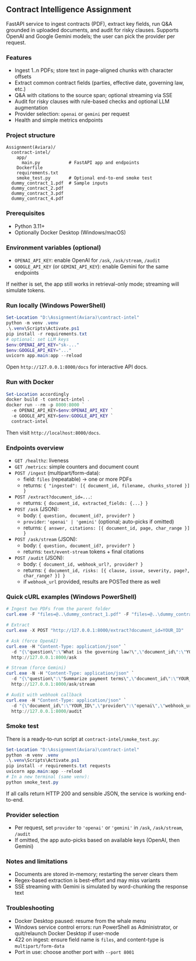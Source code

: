 ## Contract Intelligence Assignment

FastAPI service to ingest contracts (PDF), extract key fields, run Q&A grounded in uploaded documents, and audit for risky clauses. Supports OpenAI and Google Gemini models; the user can pick the provider per request.

### Features

- Ingest 1..n PDFs; store text in page-aligned chunks with character offsets
- Extract common contract fields (parties, effective date, governing law, etc.)
- Q&A with citations to the source span; optional streaming via SSE
- Audit for risky clauses with rule-based checks and optional LLM augmentation
- Provider selection: `openai` or `gemini` per request
- Health and simple metrics endpoints

### Project structure

```
Assignment(Aviara)/
  contract-intel/
    app/
      main.py           # FastAPI app and endpoints
    Dockerfile
    requirements.txt
    smoke_test.py       # Optional end-to-end smoke test
  dummy_contract_1.pdf  # Sample inputs
  dummy_contract_2.pdf
  dummy_contract_3.pdf
  dummy_contract_4.pdf
```

### Prerequisites

- Python 3.11+
- Optionally Docker Desktop (Windows/macOS)

### Environment variables (optional)

- `OPENAI_API_KEY`: enable OpenAI for `/ask`, `/ask/stream`, `/audit`
- `GOOGLE_API_KEY` (or `GEMINI_API_KEY`): enable Gemini for the same endpoints

If neither is set, the app still works in retrieval-only mode; streaming will simulate tokens.

### Run locally (Windows PowerShell)

```powershell
Set-Location "D:\Assignment(Aviara)\contract-intel"
python -m venv .venv
.\.venv\Scripts\Activate.ps1
pip install -r requirements.txt
# optional: set LLM keys
$env:OPENAI_API_KEY="sk-..."
$env:GOOGLE_API_KEY="..."
uvicorn app.main:app --reload
```

Open `http://127.0.0.1:8000/docs` for interactive API docs.

### Run with Docker

```powershell
Set-Location accordingly
docker build -t contract-intel .
docker run --rm -p 8000:8000 `
  -e OPENAI_API_KEY=$env:OPENAI_API_KEY `
  -e GOOGLE_API_KEY=$env:GOOGLE_API_KEY `
  contract-intel
```

Then visit `http://localhost:8000/docs`.

### Endpoints overview

- `GET /healthz`: liveness
- `GET /metrics`: simple counters and document count
- `POST /ingest` (multipart/form-data):
  - field: `files` (repeatable) → one or more PDFs
  - returns: `{ "ingested": [{ document_id, filename, chunks_stored }] }`
- `POST /extract?document_id=...`:
  - returns: `{ document_id, extracted_fields: {...} }`
- `POST /ask` (JSON):
  - body: `{ question, document_id?, provider? }`
  - `provider`: `'openai' | 'gemini'` (optional; auto-picks if omitted)
  - returns: `{ answer, citations: [{ document_id, page, char_range }] }`
- `POST /ask/stream` (JSON):
  - body: `{ question, document_id?, provider? }`
  - returns: `text/event-stream` tokens + final citations
- `POST /audit` (JSON):
  - body: `{ document_id, webhook_url?, provider? }`
  - returns: `{ document_id, risks: [{ clause, issue, severity, page?, char_range? }] }`
  - if `webhook_url` provided, results are POSTed there as well

### Quick cURL examples (Windows PowerShell)

```powershell
# Ingest two PDFs from the parent folder
curl.exe -F "files=@..\dummy_contract_1.pdf" -F "files=@..\dummy_contract_2.pdf" http://127.0.0.1:8000/ingest

# Extract
curl.exe -X POST "http://127.0.0.1:8000/extract?document_id=YOUR_ID"

# Ask (force OpenAI)
curl.exe -H "Content-Type: application/json" `
  -d "{\"question\":\"What is the governing law?\",\"document_id\":\"YOUR_ID\",\"provider\":\"openai\"}" `
  http://127.0.0.1:8000/ask

# Stream (force Gemini)
curl.exe -N -H "Content-Type: application/json" `
  -d "{\"question\":\"Summarize payment terms\",\"document_id\":\"YOUR_ID\",\"provider\":\"gemini\"}" `
  http://127.0.0.1:8000/ask/stream

# Audit with webhook callback
curl.exe -H "Content-Type: application/json" `
  -d "{\"document_id\":\"YOUR_ID\",\"provider\":\"openai\",\"webhook_url\":\"https://webhook.site/YOUR-UUID\"}" `
  http://127.0.0.1:8000/audit
```

### Smoke test

There is a ready-to-run script at `contract-intel/smoke_test.py`:

```powershell
Set-Location "D:\Assignment(Aviara)\contract-intel"
python -m venv .venv
.\.venv\Scripts\Activate.ps1
pip install -r requirements.txt requests
uvicorn app.main:app --reload
# In a new terminal (same venv):
python smoke_test.py
```

If all calls return HTTP 200 and sensible JSON, the service is working end-to-end.

### Provider selection

- Per request, set `provider` to `'openai'` or `'gemini'` in `/ask`, `/ask/stream`, `/audit`
- If omitted, the app auto-picks based on available keys (OpenAI, then Gemini)

### Notes and limitations

- Documents are stored in-memory; restarting the server clears them
- Regex-based extraction is best-effort and may miss variants
- SSE streaming with Gemini is simulated by word-chunking the response text

### Troubleshooting

- Docker Desktop paused: resume from the whale menu
- Windows service control errors: run PowerShell as Administrator, or quit/relaunch Docker Desktop if user-mode
- 422 on ingest: ensure field name is `files`, and content-type is `multipart/form-data`
- Port in use: choose another port with `--port 8001`
